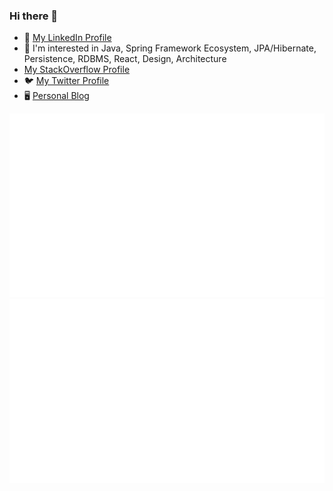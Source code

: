 ### Hi there 👋

- 💼 [My LinkedIn Profile](https://www.linkedin.com/in/dimitriosliapis/)
- 💭 I'm interested in Java, Spring Framework Ecosystem, JPA/Hibernate, Persistence, RDBMS, React, Design, Architecture
- [My StackOverflow Profile](https://stackoverflow.com/users/185723/dimitrisli)
- 🐦 [My Twitter Profile](https://twitter.com/DimiLiapis)
- 🖥 [Personal Blog](https://dimitrisli.wordpress.com/)

<div align="center">

<a href="https://https://www.dimitriosliapis.com/">

![The languages I use](https://raw.githubusercontent.com/dimitrisli/github-stats/master/generated/languages.svg)
![My contribution history](https://raw.githubusercontent.com/dimitrisli/github-stats/master/generated/overview.svg)
</a>

</div>
